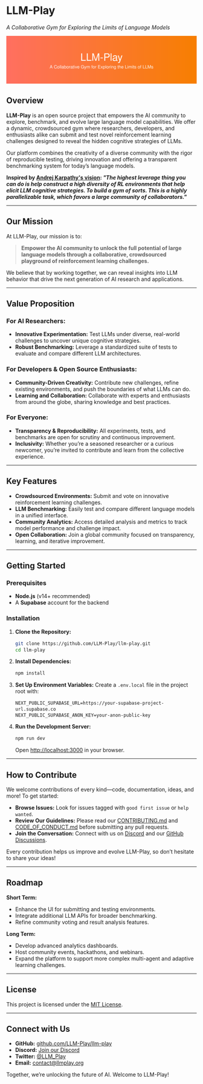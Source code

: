 # LLM-Play

_A Collaborative Gym for Exploring the Limits of Language Models_

![LLM-Play Banner](app/banner.svg)

## Overview

**LLM-Play** is an open source project that empowers the AI community to explore, benchmark, and evolve large language model capabilities. We offer a dynamic, crowdsourced gym where researchers, developers, and enthusiasts alike can submit and test novel reinforcement learning challenges designed to reveal the hidden cognitive strategies of LLMs.

Our platform combines the creativity of a diverse community with the rigor of reproducible testing, driving innovation and offering a transparent benchmarking system for today’s language models.

**Inspired by [Andrej Karpathy's vision](https://x.com/karpathy/status/1884676486713737258): _"The highest leverage thing you can do is help construct a high diversity of RL environments that help elicit LLM cognitive strategies. To build a gym of sorts. This is a highly parallelizable task, which favors a large community of collaborators."_**

---

## Our Mission

At LLM-Play, our mission is to:

> **Empower the AI community to unlock the full potential of large language models through a collaborative, crowdsourced playground of reinforcement learning challenges.**

We believe that by working together, we can reveal insights into LLM behavior that drive the next generation of AI research and applications.

---

## Value Proposition

### For AI Researchers:

- **Innovative Experimentation:** Test LLMs under diverse, real-world challenges to uncover unique cognitive strategies.
- **Robust Benchmarking:** Leverage a standardized suite of tests to evaluate and compare different LLM architectures.

### For Developers & Open Source Enthusiasts:

- **Community-Driven Creativity:** Contribute new challenges, refine existing environments, and push the boundaries of what LLMs can do.
- **Learning and Collaboration:** Collaborate with experts and enthusiasts from around the globe, sharing knowledge and best practices.

### For Everyone:

- **Transparency & Reproducibility:** All experiments, tests, and benchmarks are open for scrutiny and continuous improvement.
- **Inclusivity:** Whether you’re a seasoned researcher or a curious newcomer, you’re invited to contribute and learn from the collective experience.

---

## Key Features

- **Crowdsourced Environments:** Submit and vote on innovative reinforcement learning challenges.
- **LLM Benchmarking:** Easily test and compare different language models in a unified interface.
- **Community Analytics:** Access detailed analysis and metrics to track model performance and challenge impact.
- **Open Collaboration:** Join a global community focused on transparency, learning, and iterative improvement.

---

## Getting Started

### Prerequisites

- **Node.js** (v14+ recommended)
- A **Supabase** account for the backend

### Installation

1. **Clone the Repository:**

   ```bash
   git clone https://github.com/LLM-Play/llm-play.git
   cd llm-play
   ```

2. **Install Dependencies:**

   ```bash
   npm install
   ```

3. **Set Up Environment Variables:**
   Create a `.env.local` file in the project root with:

   ```dotenv
   NEXT_PUBLIC_SUPABASE_URL=https://your-supabase-project-url.supabase.co
   NEXT_PUBLIC_SUPABASE_ANON_KEY=your-anon-public-key
   ```

4. **Run the Development Server:**
   ```bash
   npm run dev
   ```
   Open [http://localhost:3000](http://localhost:3000) in your browser.

---

## How to Contribute

We welcome contributions of every kind—code, documentation, ideas, and more! To get started:

- **Browse Issues:** Look for issues tagged with `good first issue` or `help wanted`.
- **Review Our Guidelines:** Please read our [CONTRIBUTING.md](CONTRIBUTING.md) and [CODE_OF_CONDUCT.md](CODE_OF_CONDUCT.md) before submitting any pull requests.
- **Join the Conversation:** Connect with us on [Discord](https://discord.gg/LLM-Play) and our [GitHub Discussions](https://github.com/LLM-Play/llm-play/discussions).

Every contribution helps us improve and evolve LLM-Play, so don’t hesitate to share your ideas!

---

## Roadmap

**Short Term:**

- Enhance the UI for submitting and testing environments.
- Integrate additional LLM APIs for broader benchmarking.
- Refine community voting and result analysis features.

**Long Term:**

- Develop advanced analytics dashboards.
- Host community events, hackathons, and webinars.
- Expand the platform to support more complex multi-agent and adaptive learning challenges.

---

## License

This project is licensed under the [MIT License](LICENSE).

---

## Connect with Us

- **GitHub:** [github.com/LLM-Play/llm-play](https://github.com/LLM-Play/llm-play)
- **Discord:** [Join our Discord](https://discord.gg/LLM-Play)
- **Twitter:** [@LLM_Play](https://twitter.com/LLM_Play)
- **Email:** contact@llmplay.org

Together, we’re unlocking the future of AI. Welcome to LLM-Play!
